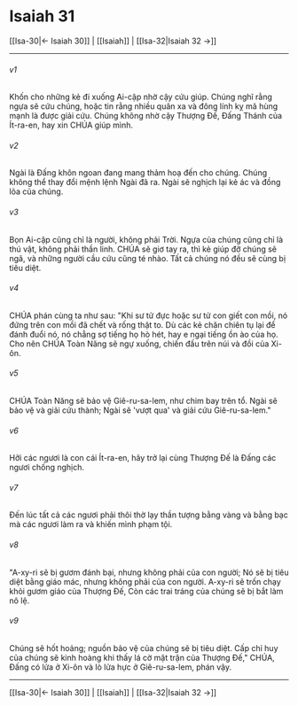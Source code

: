 # Isaiah 31

[[Isa-30|← Isaiah 30]] | [[Isaiah]] | [[Isa-32|Isaiah 32 →]]
***



###### v1 
Khốn cho những kẻ đi xuống Ai-cập nhờ cậy cứu giúp. Chúng nghĩ rằng ngựa sẽ cứu chúng, hoặc tin rằng nhiều quân xa và đông lính kỵ mã hùng mạnh là được giải cứu. Chúng không nhờ cậy Thượng Đế, Đấng Thánh của Ít-ra-en, hay xin CHÚA giúp mình. 

###### v2 
Ngài là Đấng khôn ngoan đang mang thảm hoạ đến cho chúng. Chúng không thể thay đổi mệnh lệnh Ngài đã ra. Ngài sẽ nghịch lại kẻ ác và đồng lõa của chúng. 

###### v3 
Bọn Ai-cập cũng chỉ là người, không phải Trời. Ngựa của chúng cũng chỉ là thú vật, không phải thần linh. CHÚA sẽ giơ tay ra, thì kẻ giúp đỡ chúng sẽ ngã, và những người cầu cứu cũng té nhào. Tất cả chúng nó đều sẽ cùng bị tiêu diệt. 

###### v4 
CHÚA phán cùng ta như sau: "Khi sư tử đực hoặc sư tử con giết con mồi, nó đứng trên con mồi đã chết và rống thật to. Dù các kẻ chăn chiên tụ lại để đánh đuổi nó, nó chẳng sợ tiếng họ hò hét, hay e ngại tiếng ồn ào của họ. Cho nên CHÚA Toàn Năng sẽ ngự xuống, chiến đấu trên núi và đồi của Xi-ôn. 

###### v5 
CHÚA Toàn Năng sẽ bảo vệ Giê-ru-sa-lem, như chim bay trên tổ. Ngài sẽ bảo vệ và giải cứu thành; Ngài sẽ 'vượt qua' và giải cứu Giê-ru-sa-lem." 

###### v6 
Hỡi các ngươi là con cái Ít-ra-en, hãy trở lại cùng Thượng Đế là Đấng các ngươi chống nghịch. 

###### v7 
Đến lúc tất cả các ngươi phải thôi thờ lạy thần tượng bằng vàng và bằng bạc mà các ngươi làm ra và khiến mình phạm tội. 

###### v8 
"A-xy-ri sẽ bị gươm đánh bại, nhưng không phải của con người; Nó sẽ bị tiêu diệt bằng giáo mác, nhưng không phải của con người. A-xy-ri sẽ trốn chạy khỏi gươm giáo của Thượng Đế, Còn các trai tráng của chúng sẽ bị bắt làm nô lệ. 

###### v9 
Chúng sẽ hốt hoảng; nguồn bảo vệ của chúng sẽ bị tiêu diệt. Cấp chỉ huy của chúng sẽ kinh hoàng khi thấy lá cờ mặt trận của Thượng Đế," CHÚA, Đấng có lửa ở Xi-ôn và lò lửa hực ở Giê-ru-sa-lem, phán vậy.

***
[[Isa-30|← Isaiah 30]] | [[Isaiah]] | [[Isa-32|Isaiah 32 →]]
